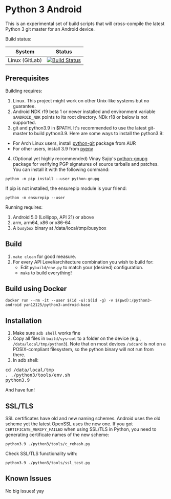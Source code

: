 Python 3 Android
================

This is an experimental set of build scripts that will cross-compile the latest Python 3 git master for an Android device.

Build status:

| System            | Status        |
| ----------------- |---------------|
| Linux (GitLab)    | [![Build Status](https://gitlab.com/yan12125/python3-android/badges/master/pipeline.svg)](https://gitlab.com/yan12125/python3-android/pipelines) |

Prerequisites
-------------

Building requires:

1. Linux. This project might work on other Unix-like systems but no guarantee.
2. Android NDK r19 beta 1 or newer installed and environment variable ``$ANDROID_NDK`` points to its root directory. NDk r18 or below is not supported.
3. git and python3.9 in $PATH. It's recommended to use the latest git-master to build python3.9. Here are some ways to install the python3.9:
* For Arch Linux users, install [python-git](https://aur.archlinux.org/packages/python-git) package from AUR
* For other users, install 3.9 from [pyenv](https://github.com/yyuu/pyenv)
4. (Optional yet highly recommended) Vinay Sajip's [python-gnupg](https://bitbucket.org/vinay.sajip/python-gnupg) package for verifying PGP signatures of source tarballs and patches. You can install it with the following command:
```
python -m pip install --user python-gnupg
```
If pip is not installed, the ensurepip module is your friend:
```
python -m ensurepip --user
```

Running requires:

1. Android 5.0 (Lollipop, API 21) or above
2. arm, arm64, x86 or x86-64
3. A `busybox` binary at /data/local/tmp/busybox

Build
-----

1. `make clean` for good measure.
2. For every API Level/architecture combination you wish to build for:
   * Edit `pybuild/env.py` to match your (desired) configuration.
   * `make` to build everything!

Build using Docker
------------------

```
docker run --rm -it --user $(id -u):$(id -g) -v $(pwd):/python3-android yan12125/python3-android-base
```

Installation
------------

1. Make sure `adb shell` works fine
2. Copy all files in `build/sysroot` to a folder on the device (e.g., ```/data/local/tmp/python3```). Note that on most devices `/sdcard` is not on a POSIX-compliant filesystem, so the python binary will not run from there.
3. In adb shell:
<pre>
cd /data/local/tmp
. ./python3/tools/env.sh
python3.9
</pre>
   And have fun!

SSL/TLS
-------
SSL certificates have old and new naming schemes. Android uses the old scheme yet the latest OpenSSL uses the new one. If you got ```CERTIFICATE_VERIFY_FAILED``` when using SSL/TLS in Python, you need to generating certificate names of the new scheme:
```
python3.9 ./python3/tools/c_rehash.py
```
Check SSL/TLS functionality with:
```
python3.9 ./python3/tools/ssl_test.py
```


Known Issues
------------

No big issues! yay
